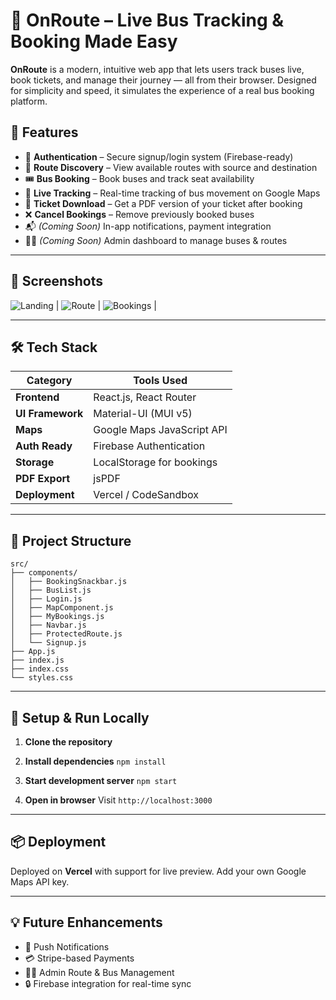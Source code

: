 # 🚌 OnRoute – Live Bus Tracking & Booking Made Easy

**OnRoute** is a modern, intuitive web app that lets users track buses live, book tickets, and manage their journey — all from their browser. Designed for simplicity and speed, it simulates the experience of a real bus booking platform.

## 🚀 Features

* 🔐 **Authentication** – Secure signup/login system (Firebase-ready)
* 🧭 **Route Discovery** – View available routes with source and destination
* 🎟️ **Bus Booking** – Book buses and track seat availability
* 📍 **Live Tracking** – Real-time tracking of bus movement on Google Maps
* 🧾 **Ticket Download** – Get a PDF version of your ticket after booking
* ❌ **Cancel Bookings** – Remove previously booked buses
* 📬 *(Coming Soon)* In-app notifications, payment integration
* 🧑‍💼 *(Coming Soon)* Admin dashboard to manage buses & routes

---

## 📸 Screenshots

![Landing](https://github.com/user-attachments/assets/2d0d79e3-9ade-43b5-970c-d914a9b9b14e) |
![Route](https://github.com/user-attachments/assets/8aafb330-8ff9-4950-97e4-1f4973aca686) |
![Bookings](https://github.com/user-attachments/assets/2564ddbf-83ca-40ee-8780-eb6388e036d2) |

---

## 🛠️ Tech Stack

| Category         | Tools Used                 |
| ---------------- | -------------------------- |
| **Frontend**     | React.js, React Router     |
| **UI Framework** | Material-UI (MUI v5)       |
| **Maps**         | Google Maps JavaScript API |
| **Auth Ready**   | Firebase Authentication    |
| **Storage**      | LocalStorage for bookings  |
| **PDF Export**   | jsPDF                      |
| **Deployment**   | Vercel / CodeSandbox       |

---

## 📂 Project Structure

```
src/
├── components/
│   ├── BookingSnackbar.js
│   ├── BusList.js
│   ├── Login.js
│   ├── MapComponent.js
│   ├── MyBookings.js
│   ├── Navbar.js
│   ├── ProtectedRoute.js
│   └── Signup.js
├── App.js
├── index.js
├── index.css
└── styles.css
```

---

## 🔧 Setup & Run Locally

1. **Clone the repository**
 

2. **Install dependencies**
   `npm install`

3. **Start development server**
   `npm start`

4. **Open in browser**
   Visit `http://localhost:3000`

---

## 📦 Deployment

Deployed on **Vercel** with support for live preview. Add your own Google Maps API key.

---

## 💡 Future Enhancements

* 🔔 Push Notifications
* 💳 Stripe-based Payments
* 👨‍💼 Admin Route & Bus Management
* 🔒 Firebase integration for real-time sync



